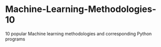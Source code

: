 # Machine-Learning-Methodologies-10
10 popular Machine learning methodologies and corresponding Python programs
